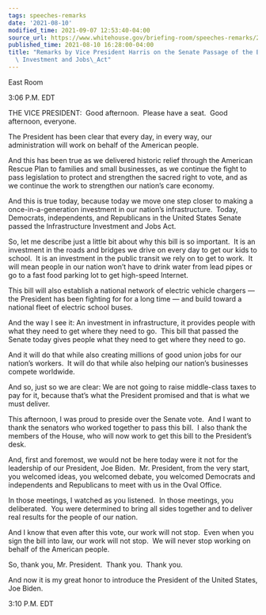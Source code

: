 ```yaml
---
tags: speeches-remarks
date: '2021-08-10'
modified_time: 2021-09-07 12:53:40-04:00
source_url: https://www.whitehouse.gov/briefing-room/speeches-remarks/2021/08/10/remarks-by-vice-president-harris-on-the-senate-passage-of-the-bipartisan-infrastructure-investment-and-jobs-act/
published_time: 2021-08-10 16:28:00-04:00
title: "Remarks by Vice President Harris on the Senate Passage of the Bipartisan Infrastructure\
  \ Investment and Jobs\_Act"
---
```

 
East Room

3:06 P.M. EDT  
  
THE VICE PRESIDENT:  Good afternoon.  Please have a seat.  Good
afternoon, everyone.   
  
The President has been clear that every day, in every way, our
administration will work on behalf of the American people.   
  
And this has been true as we delivered historic relief through the
American Rescue Plan to families and small businesses, as we continue
the fight to pass legislation to protect and strengthen the sacred right
to vote, and as we continue the work to strengthen our nation’s care
economy.   
  
And this is true today, because today we move one step closer to making
a once-in-a-generation investment in our nation’s infrastructure. 
Today, Democrats, independents, and Republicans in the United States
Senate passed the Infrastructure Investment and Jobs Act.   
  
So, let me describe just a little bit about why this bill is so
important.  It is an investment in the roads and bridges we drive on
every day to get our kids to school.  It is an investment in the public
transit we rely on to get to work.  It will mean people in our nation
won’t have to drink water from lead pipes or go to a fast food parking
lot to get high-speed Internet.   
  
This bill will also establish a national network of electric vehicle
chargers — the President has been fighting for for a long time — and
build toward a national fleet of electric school buses.   
  
And the way I see it: An investment in infrastructure, it provides
people with what they need to get where they need to go.  This bill that
passed the Senate today gives people what they need to get where they
need to go.   
  
And it will do that while also creating millions of good union jobs for
our nation’s workers.  It will do that while also helping our nation’s
businesses compete worldwide.   
  
And so, just so we are clear: We are not going to raise middle-class
taxes to pay for it, because that’s what the President promised and that
is what we must deliver.  
  
This afternoon, I was proud to preside over the Senate vote.  And I want
to thank the senators who worked together to pass this bill.  I also
thank the members of the House, who will now work to get this bill to
the President’s desk.   
  
And, first and foremost, we would not be here today were it not for the
leadership of our President, Joe Biden.  Mr. President, from the very
start, you welcomed ideas, you welcomed debate, you welcomed Democrats
and independents and Republicans to meet with us in the Oval Office.   
  
In those meetings, I watched as you listened.  In those meetings, you
deliberated.  You were determined to bring all sides together and to
deliver real results for the people of our nation.   
  
And I know that even after this vote, our work will not stop.  Even when
you sign the bill into law, our work will not stop.  We will never stop
working on behalf of the American people.   
  
So, thank you, Mr. President.  Thank you.  Thank you.   
  
And now it is my great honor to introduce the President of the United
States, Joe Biden.   
  
3:10 P.M. EDT

